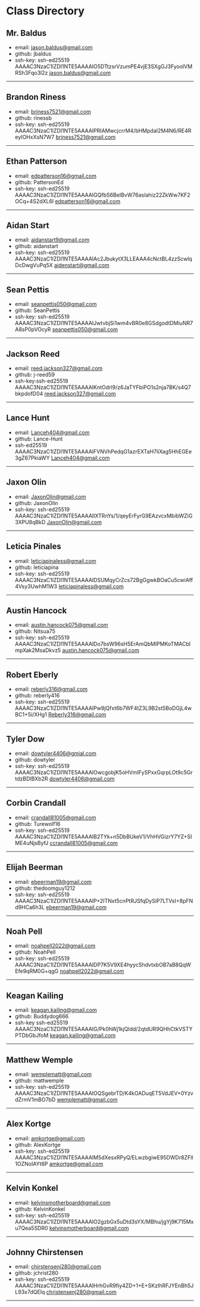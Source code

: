 # Class Directory

## Mr. Baldus

* email: jason.baldus@gmail.com  
* github: jbaldus  
* ssh-key: ssh-ed25519 AAAAC3NzaC1lZDI1NTE5AAAAIO5DTtzsrVzumPE4vjE3SXgGJ3FyoolVMRSh3Fqo3l2z jason.baldus@gmail.com

---

## Brandon Riness

* email: briness7521@gmail.com
* github: rinessb
* ssh-key: ssh-ed25519 AAAAC3NzaC1lZDI1NTE5AAAAIPRIAMwcjcrrM4/bHMpdaI2M4N6/RE4ReyIOHxXsN7W7 briness7521@gmail.com

---

## Ethan Patterson

* email: edpatterson16@gmail.com
* github: PattersonEd
* ssh-key: ssh-ed25519 AAAAC3NzaC1lZDI1NTE5AAAAIGQfbS6BeIBvW76asIahiz22ZkWw7KF2OCq+4S2dXL6l edpatterson16@gmail.com

---

## Aidan Start

* email: aidanstart9@gmail.com  
* github: aidanstart 
* ssh-key: ssh-ed25519 AAAAC3NzaC1lZDI1NTE5AAAAIAc2JbukytX3LLEAAA4cNctBL4zzScwlqDcDwgVuPq5X aidenstart@gmail.com

---

## Sean Pettis

* email: seanpettis050@gmail.com
* github: SeanPettis
* ssh-key: ssh-ed25519 AAAAC3NzaC1lZDI1NTE5AAAAIJwtvbjSi1wm4vBR0e8GSdgodtDMiuNR7A8sP0pVOcyR seanpettis050@gmail.com

---

## Jackson Reed

* email: reed.jackson327@gmail.com
* github: j-reed59
* ssh-key:ssh-ed25519 AAAAC3NzaC1lZDI1NTE5AAAAIKntOdrl9/z6JaTYFbiPO1s2nja7BK/s4Q7bkpdofD04 reed.jackson327@gmail.com

---

## Lance Hunt
* email: Lanceh404@gmail.com
* github: Lance-Hunt
* ssh-ed25519 AAAAC3NzaC1lZDI1NTE5AAAAIFVNVhPedqG1azrEXTaH7liXag5HhEGEe3gZ67PkiaWY Lanceh404@gmail.com

---

## Jaxon Olin

* email: JaxonOlin@gmail.com
* github: JaxonOlin
* ssh-key: ssh-ed25519 AAAAC3NzaC1lZDI1NTE5AAAAIIXTRnYs/1/qeyErFyrG9EAzvcxMbibWZiG3XPU8qBkD JaxonOlin@gmail.com

---

## Leticia Pinales

* email: leticiapinaless@gmail.com
* github: leticiapina
* ssh-key: ssh-ed25519 AAAAC3NzaC1lZDI1NTE5AAAAIDSUMqyCrZcs72BgGgwkBOaCu5cwiAff4Vsy3UwhM1W3 leticiapinaless@gmail.com

---

## Austin Hancock

* email: austin.hancock075@gmail.com
* github: Nitsua75
* ssh-key: ssh-ed25519 AAAAC3NzaC1lZDI1NTE5AAAAIDo7bsW96sH5ErAmQbMlPMKoTMACbImpXak2MsaDkvz5 austin.hancock075@gmail.com

---

## Robert Eberly

* email: reberly316@gmail.com
* github: reberly416
* ssh-key: ssh-ed25519 AAAAC3NzaC1lZDI1NTE5AAAAIPw9jQfxt6b7WF4tZ3L9B2st5BoDGjL4wBC1+5i/XHg1 Reberly316@gmail.com

---

## Tyler Dow

* email: dowtyler4406@gmial.com
* github: dowtyler
* ssh-key: ssh-ed25519 AAAAC3NzaC1lZDI1NTE5AAAAIOwcgobjK5oHVmIFySPxxGqrpLOt9c5GrtdzBDlBXb2R dowtyler4406@gmail.com

---

## Corbin Crandall

* email: crandall81005@gmail.com
* github: Turewolf16
* ssh-key: ssh-ed25519 AAAAC3NzaC1lZDI1NTE5AAAAIB2TYk+n5DbBUkeV1/VhHVGizrY7YZ+SIME4uNjsByfJ ccrandall81005@gmail.com

---

## Elijah Beerman

* email: ebeerman19@gmail.com
* github: thedoomguy1212
* ssh-key: ssh-ed25519 AAAAC3NzaC1lZDI1NTE5AAAAIP+2ITNxt5cnPtRJSfqDySiP7LTVsI+8pFNd9HCa6h3L ebeerman19@gmail.com

---

## Noah Pell

* email: noahpell2022@gmail.com
* github: NoahPell
* ssh-key: ssh-ed25519 AAAAC3NzaC1lZDI1NTE5AAAAIDP7K5V9XE4hyycShdvtxbOB7aB8QqWEfe9qRM0G+qgG noahpell2022@gmail.com

---

## Keagan Kailing

* email: keagan.kailing@gmail.com
* github: Buddydog666
* ssh-key ssh-ed25519 AAAAC3NzaC1lZDI1NTE5AAAAIG/Pk0hWj1kjQldd/2qtdUR9QHhCtkVSTYPTDbGbJfoM keagan.kailing@gmail.com

---

## Matthew Wemple

* email: wemplematt@gmail.com
* github: mattwemple
* ssh-key: ssh-ed25519 AAAAC3NzaC1lZDI1NTE5AAAAIOQSgebrTD/K4kOADuqET5VdJEV+0YzvdZrmV1mBO7bD wemplematt@gmail.com

---

## Alex Kortge

* email: amkortge@gmail.com
* github: AlexKortge
* ssh-key: ssh-ed25519 AAAAC3NzaC1lZDI1NTE5AAAAIM5dXesxRPyQ/ELwzbgiwE95DWDr8ZFlI1OZNoIAYt6P amkortge@gmail.com

---

## Kelvin Konkel

* email: kelvinsmotherboard@gmail.com
* github: KelvinKonkel
* ssh-key: ssh-ed25519 AAAAC3NzaC1lZDI1NTE5AAAAIO2gzbGx5uDtd3sYX/MBhu/jgYj9K715Mxu7Qea5SDR0 kelvinsmotherboard@gmail.com

---

## Johnny Chirstensen
* email: chirstensenj280@gmail.com
* github: jchrist280
* ssh-key: ssh-ed25519 AAAAC3NzaC1lZDI1NTE5AAAAIHrhGvR9fiy4ZD+1+E+SKzIhRFJYEnBh5JL93x7dQEIq christensenj280@gmail.com

---

